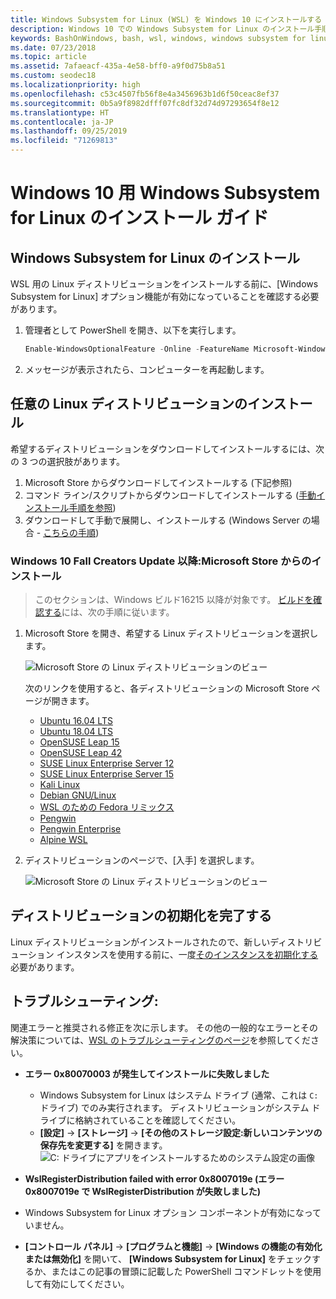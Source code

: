 ```yaml
---
title: Windows Subsystem for Linux (WSL) を Windows 10 にインストールする
description: Windows 10 での Windows Subsystem for Linux のインストール手順。
keywords: BashOnWindows, bash, wsl, windows, windows subsystem for linux, windowssubsystem, ubuntu, debian, suse, windows 10, インストール
ms.date: 07/23/2018
ms.topic: article
ms.assetid: 7afaeacf-435a-4e58-bff0-a9f0d75b8a51
ms.custom: seodec18
ms.localizationpriority: high
ms.openlocfilehash: c53c4507fb56f8e4a3456963b1d6f50ceac8ef37
ms.sourcegitcommit: 0b5a9f8982dfff07fc8df32d74d97293654f8e12
ms.translationtype: HT
ms.contentlocale: ja-JP
ms.lasthandoff: 09/25/2019
ms.locfileid: "71269813"
---
```

# <a name="windows-subsystem-for-linux-installation-guide-for-windows-10"></a>Windows 10 用 Windows Subsystem for Linux のインストール ガイド

## <a name="install-the-windows-subsystem-for-linux"></a>Windows Subsystem for Linux のインストール

WSL 用の Linux ディストリビューションをインストールする前に、[Windows Subsystem for Linux] オプション機能が有効になっていることを確認する必要があります。

1. 管理者として PowerShell を開き、以下を実行します。
    ```powershell
    Enable-WindowsOptionalFeature -Online -FeatureName Microsoft-Windows-Subsystem-Linux
    ```

2. メッセージが表示されたら、コンピューターを再起動します。

## <a name="install-your-linux-distribution-of-choice"></a>任意の Linux ディストリビューションのインストール
希望するディストリビューションをダウンロードしてインストールするには、次の 3 つの選択肢があります。
1. Microsoft Store からダウンロードしてインストールする (下記参照)
1. コマンド ライン/スクリプトからダウンロードしてインストールする ([手動インストール手順を参照](install-manual.md))
1. ダウンロードして手動で展開し、インストールする (Windows Server の場合 - [こちらの手順](install-on-server.md))

### <a name="windows-10-fall-creators-update-and-later-install-from-the-microsoft-store"></a>Windows 10 Fall Creators Update 以降:Microsoft Store からのインストール

> このセクションは、Windows ビルド16215 以降が対象です。  [ビルドを確認する](troubleshooting.md#check-your-build-number)には、次の手順に従います。 

1. Microsoft Store を開き、希望する Linux ディストリビューションを選択します。

    ![Microsoft Store の Linux ディストリビューションのビュー](media/store.png)

    次のリンクを使用すると、各ディストリビューションの Microsoft Store ページが開きます。

    * [Ubuntu 16.04 LTS](https://www.microsoft.com/store/apps/9pjn388hp8c9)
    * [Ubuntu 18.04 LTS](https://www.microsoft.com/store/apps/9N9TNGVNDL3Q)
    * [OpenSUSE Leap 15](https://www.microsoft.com/store/apps/9n1tb6fpvj8c)
    * [OpenSUSE Leap 42](https://www.microsoft.com/store/apps/9njvjts82tjx)
    * [SUSE Linux Enterprise Server 12](https://www.microsoft.com/store/apps/9p32mwbh6cns)
    * [SUSE Linux Enterprise Server 15](https://www.microsoft.com/store/apps/9pmw35d7fnlx)
    * [Kali Linux](https://www.microsoft.com/store/apps/9PKR34TNCV07)
    * [Debian GNU/Linux](https://www.microsoft.com/store/apps/9MSVKQC78PK6)
    * [WSL のための Fedora リミックス](https://www.microsoft.com/store/apps/9n6gdm4k2hnc)
    * [Pengwin](https://www.microsoft.com/store/apps/9NV1GV1PXZ6P)
    * [Pengwin Enterprise](https://www.microsoft.com/store/apps/9N8LP0X93VCP)
    * [Alpine WSL](https://www.microsoft.com/store/apps/9p804crf0395)

1. ディストリビューションのページで、[入手] を選択します。

    ![Microsoft Store の Linux ディストリビューションのビュー](media/UbuntuStore.png)

## <a name="complete-initialization-of-your-distro"></a>ディストリビューションの初期化を完了する
Linux ディストリビューションがインストールされたので、新しいディストリビューション インスタンスを使用する前に、一度[そのインスタンスを初期化する](initialize-distro.md)必要があります。

## <a name="troubleshooting"></a>トラブルシューティング: 

関連エラーと推奨される修正を次に示します。 その他の一般的なエラーとその解決策については、[WSL のトラブルシューティングのページ](troubleshooting.md)を参照してください。

* **エラー 0x80070003 が発生してインストールに失敗しました**
    * Windows Subsystem for Linux はシステム ドライブ (通常、これは `C:` ドライブ) でのみ実行されます。 ディストリビューションがシステム ドライブに格納されていることを確認してください。  
    * **[設定]** -> **[ストレージ]** -> **[その他のストレージ設定:新しいコンテンツの保存先を変更する]** 
    を開きます。![C: ドライブにアプリをインストールするためのシステム設定の画像](media/AppStorage.png)
    
    
 * **WslRegisterDistribution failed with error 0x8007019e (エラー0x8007019e で WslRegisterDistribution が失敗しました)**   
  * Windows Subsystem for Linux オプション コンポーネントが有効になっていません。 
   * **[コントロール パネル]**  ->  **[プログラムと機能]**  ->  **[Windows の機能の有効化または無効化]** を開いて、 **[Windows Subsystem for Linux]** をチェックするか、またはこの記事の冒頭に記載した PowerShell コマンドレットを使用して有効にしてください。
